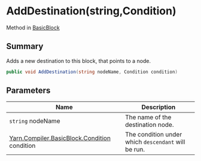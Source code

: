# AddDestination(string,Condition)

Method in [BasicBlock](./)

## Summary

Adds a new destination to this block, that points to a node.

```csharp
public void AddDestination(string nodeName, Condition condition)
```

## Parameters

| Name                                                                                | Description                                         |
| ----------------------------------------------------------------------------------- | --------------------------------------------------- |
| `string` nodeName                                                                   | The name of the destination node.                   |
| [Yarn.Compiler.BasicBlock.Condition](yarn.compiler.basicblock.condition/) condition | The condition under which `descendant` will be run. |
